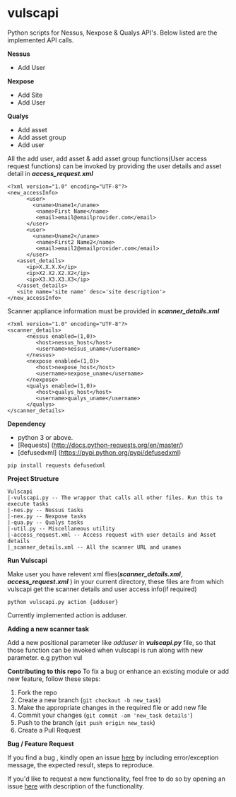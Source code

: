 # vulscapi
Python scripts for Nessus, Nexpose &amp; Qualys API's. Below listed are the implemented API calls.

**Nessus**
* Add User

**Nexpose**
* Add Site
* Add User

**Qualys**
* Add asset
* Add asset group
* Add user

All the add user, add asset & add asset group functions(User access request functions) can be invoked by providing the user details and asset detail in **_access_request.xml_**

```
<?xml version="1.0" encoding="UTF-8"?>
<new_accessInfo>
      <user>
        <uname>Uname1</uname>
         <name>First Name</name>
         <email>email@emailprovider.com</email>
      </user>
      <user>
        <uname>Uname2</uname>
         <name>First2 Name2</name>
         <email>email2@emailprovider.com</email>
      </user>
   <asset_details>
      <ip>X.X.X.X</ip>
      <ip>X2.X2.X2.X2</ip>
      <ip>X3.X3.X3.X3</ip>
   </asset_details>
   <site name='site name' desc='site description'>
</new_accessInfo>
```

Scanner appliance information must be provided in **_scanner_details.xml_**

```
<?xml version="1.0" encoding="UTF-8"?>
<scanner_details>
      <nessus enabled=(1,0)>
         <host>nessus_host</host>
         <username>nessus_uname</username>
      </nessus>
      <nexpose enabled=(1,0)>
         <host>nexpose_host</host>
         <username>nexpose_uname</username>
      </nexpose>
      <qualys enabled=(1,0)>
         <host>qualys_host</host>
         <username>qualys_uname</username>
      </qualys>
</scanner_details>
```
**Dependency**
* python 3 or above.
* [Requests]  (http://docs.python-requests.org/en/master/)
* [defusedxml] (https://pypi.python.org/pypi/defusedxml)
```
pip install requests defusedxml
```
**Project Structure**
```
Vulscapi
|-vulscapi.py -- The wrapper that calls all other files. Run this to execute tasks
|-nes.py -- Nessus tasks
|-nex.py -- Nexpose tasks
|-qua.py -- Qualys tasks
|-util.py -- Miscellaneous utility
|-access_request.xml -- Access request with user details and Asset details
|_scanner_details.xml -- All the scanner URL and unames
```

**Run Vulscapi**

Make user you have relevent xml flies(**_scanner_details.xml_**, **_access_request.xml_** ) in your current directory, these files are from which vulscapi get the scanner details and user access info(if required)
```
python vulscapi.py action {adduser}
```
Currently implemented action is adduser.

**Adding a new scanner task**

Add a new positional parameter like *adduser* in **_vulscapi.py_** file, so that those function can be invoked when vulscapi is run along with new parameter. e.g python vul

**Contributing to this repo**
To fix a bug or enhance an existing module or add new feature, follow these steps:

1. Fork the repo
2. Create a new branch (`git checkout -b new_task`)
3. Make the appropriate changes in the required file or add new file
4. Commit your changes (`git commit -am 'new_task details'`)
5. Push to the branch (`git push origin new_task`)
6. Create a Pull Request 

**Bug / Feature Request**

If you find a bug , kindly open an issue [here](https://github.com/nikhilgeo/vulscapi/issues/new) by including error/exception message, the expected result, steps to reproduce.

If you'd like to request a new functionality, feel free to do so by opening an issue [here](https://github.com/nikhilgeo/vulscapi/issues/new) with description of the functionality.
